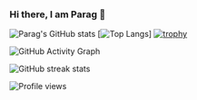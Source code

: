 ### Hi there, I am Parag 👋

<!--
**ParagD25/ParagD25** is a ✨ _special_ ✨ repository because its `README.md` (this file) appears on your GitHub profile.

Here are some ideas to get you started:

- 🔭 I’m currently working on ...
- 🌱 I’m currently learning ...
- 👯 I’m looking to collaborate on ...
- 🤔 I’m looking for help with ...
- 💬 Ask me about ...
- 📫 How to reach me: ...
- 😄 Pronouns: ...
- ⚡ Fun fact: ...
-->
![Parag's GitHub stats](https://github-readme-stats.vercel.app/api?username=ParagD25&hide=contribs&show_icons=true&theme=chartreuse-dark)
[![Top Langs](https://github-readme-stats.vercel.app/api/top-langs/?username=ParagD25&layout=compact)]
[![trophy](https://github-profile-trophy.vercel.app/?username=ParagD25)](https://github.com/ryo-ma/github-profile-trophy)

![GitHub Activity Graph](https://activity-graph.herokuapp.com/graph?username=ParagD25)  

![GitHub streak stats](https://github-readme-streak-stats.herokuapp.com/?user=ParagD25)  

![Profile views](https://gpvc.arturio.dev/ParagD25)  





